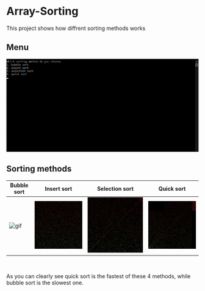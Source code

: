 # Array-Sorting
This project shows how diffrent sorting methods works

## Menu

![image](https://github.com/domus55/Array-Sorting/blob/master/Images/Menu.png)

## Sorting methods

|Bubble sort|Insert sort|Selection sort|Quick sort|
|-----------|-----------|--------------|----------|
|![gif](https://github.com/domus55/Array-Sorting/blob/master/Images/Bubble-sort.gif)|![gif](https://github.com/domus55/Array-Sorting/blob/master/Images/Insert-sort.gif)|![gif](https://github.com/domus55/Array-Sorting/blob/master/Images/Selection-sort.gif)|![gif](https://github.com/domus55/Array-Sorting/blob/master/Images/Quick-sort.gif)

<br>

As you can clearly see quick sort is the fastest of these 4 methods, while bubble sort is the slowest one.
